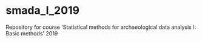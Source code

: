 # smada_I_2019
Repository for course 'Statistical methods for archaeological data analysis I: Basic methods' 2019
